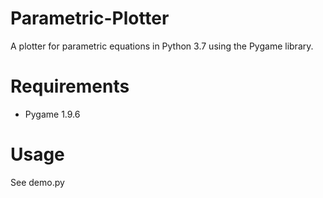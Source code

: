 # Parametric-Plotter
A plotter for parametric equations in Python 3.7 using the Pygame library.

# Requirements
- Pygame 1.9.6

# Usage
See demo.py
